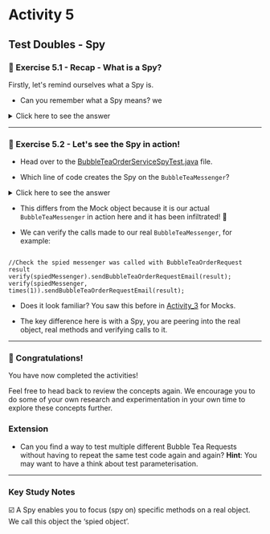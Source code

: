 # Activity 5

## Test Doubles - Spy

### 🔎 Exercise 5.1 - Recap - What is a Spy?

Firstly, let's remind ourselves what a Spy is.

- Can you remember what a Spy means?
we
<details>
<summary>Click here to see the answer</summary>
<pre>

Spies enable you to focus (spy on) specific methods on a real object. We call this object the ‘spied object’.

</pre>
</details>

---

### 🔎 Exercise 5.2 - Let's see the Spy in action!

- Head over to the [BubbleTeaOrderServiceSpyTest.java](../src/test/java/BubbleTeaOrderServiceSpyTest.java) file.


- Which line of code creates the Spy on the `BubbleTeaMessenger`?

<details>
<summary>Click here to see the answer</summary>
<pre>

// Line 25
spiedMessenger = spy(new BubbleTeaMessenger(dummySimpleLogger));

</pre>
</details>


- This differs from the Mock object because it is our actual `BubbleTeaMessenger` in action here and it
has been infiltrated! 😬
  
- We can verify the calls made to our real `BubbleTeaMessenger`, for example:

```

//Check the spied messenger was called with BubbleTeaOrderRequest result
verify(spiedMessenger).sendBubbleTeaOrderRequestEmail(result);
verify(spiedMessenger, times(1)).sendBubbleTeaOrderRequestEmail(result);

```

- Does it look familiar? You saw this before in [Activity_3](activity_3.md) for Mocks.
  

- The key difference here is with a Spy, you are peering into the real object, real methods and verifying calls to it.

---

### 🥳 Congratulations!

You have now completed the activities!

Feel free to head back to review the concepts again.
We encourage you to do some of your own research and experimentation in your own time to explore these concepts further.

### Extension

- Can you find a way to test multiple different Bubble Tea Requests without having to repeat the same test code again
and again? **Hint**: You may want to have a think about test parameterisation.
  
---
### Key Study Notes

☑️ A Spy enables you to focus (spy on) specific methods on a real object. We call this object the ‘spied object’.
